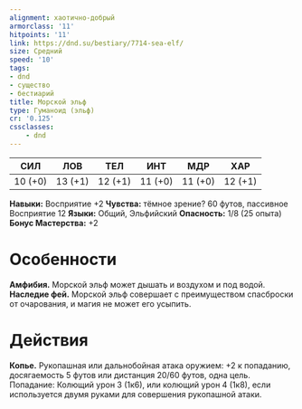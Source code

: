 ```yaml
---
alignment: хаотично-добрый
armorclass: '11'
hitpoints: '11'
link: https://dnd.su/bestiary/7714-sea-elf/
size: Средний
speed: '10'
tags:
- dnd
- существо
- бестиарий
title: Морской эльф
type: Гуманоид (эльф)
cr: '0.125'
cssclasses:
    - dnd
---
```



| СИЛ | ЛОВ | ТЕЛ | ИНТ | МДР | ХАР |
|---|---|---|---|---|---|
| 10 (+0) | 13 (+1) | 12 (+1) | 11 (+0) | 11 (+0) | 12 (+1) |
**Навыки:** Восприятие +2
**Чувства:** тёмное зрение? 60 футов, пассивное Восприятие 12
**Языки:** Общий, Эльфийский
**Опасность:** 1/8 (25 опыта)
**Бонус Мастерства:** +2


# Особенности
**Амфибия.** Морской эльф может дышать и воздухом и под водой.
**Наследие фей.** Морской эльф совершает с преимуществом спасброски от очарования, и магия не может его усыпить.


# Действия
**Копье.** Рукопашная или дальнобойная атака оружием: +2 к попаданию, досягаемость 5 футов или дистанция 20/60 футов, одна цель. Попадание: Колющий урон 3 (1к6), или колющий урон 4 (1к8), если используется двумя руками для совершения рукопашной атаки.